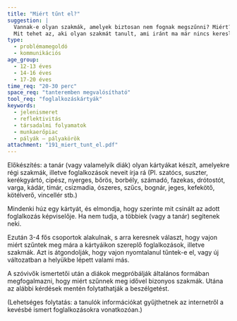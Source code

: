 ```yaml
---
title: "Miért tűnt el?"
suggestion: | 
  Vannak-e olyan szakmák, amelyek biztosan nem fognak megszűnni? Miért?
  Mit tehet az, aki olyan szakmát tanult, ami iránt ma már nincs kereslet?
type:
  - problémamegoldó
  - kommunikációs
age_group:
  - 12-13 éves
  - 14-16 éves
  - 17-20 éves
time_req: "20-30 perc"
space_req: "tanteremben megvalósítható"
tool_req: "foglalkozáskártyák"
keywords: 
  - jelenismeret
  - reflektivitás
  - társadalmi folyamatok
  - munkaerőpiac
  - pályák – pályakörök
attachment: "191_miert_tunt_el.pdf"
---
```


Előkészítés: a tanár (vagy valamelyik diák) olyan kártyákat készít, amelyekre régi szakmák, illetve foglalkozások neveit írja rá (Pl. szatócs, suszter, kerékgyártó, cipész, nyerges, bőrös, borbély, számadó, fazekas, drótostót, varga, kádár, tímár, csizmadia, ószeres, szűcs, bognár, jeges, kefekötő, kötélverő, vincellér stb.)

Mindenki húz egy kártyát, és elmondja, hogy szerinte mit csinált az adott foglalkozás képviselője. Ha nem tudja, a többiek (vagy a tanár) segítenek neki.

Ezután 3-4 fős csoportok alakulnak, s arra keresnek választ, hogy vajon miért szűntek meg mára a kártyáikon szereplő foglalkozások, illetve szakmák. Azt is átgondolják, hogy vajon nyomtalanul tűntek-e el, vagy új változatban a helyükbe lépett valami más.

A szóvivők ismertetői után a diákok megpróbálják általános formában megfogalmazni, hogy miért szűnnek meg idővel bizonyos szakmák. Utána az alábbi kérdések mentén folytathatják a beszélgetést.

(Lehetséges folytatás: a tanulók információkat gyűjthetnek az internetről a kevésbé ismert foglalkozásokra vonatkozóan.)
  
  
